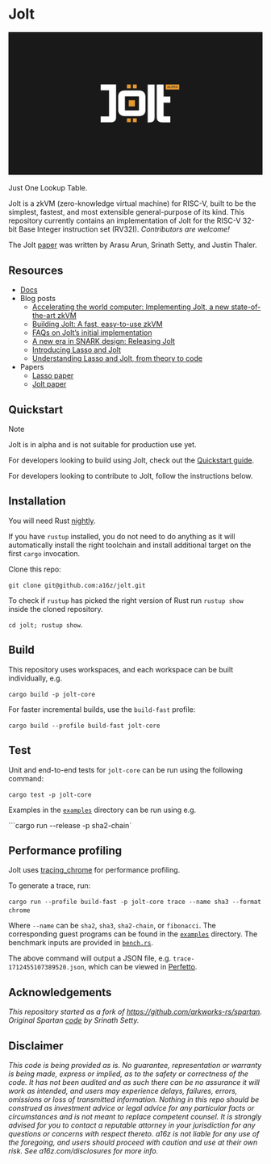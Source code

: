 # Jolt

![imgs/jolt_alpha.png](imgs/jolt_alpha.png)

Just One Lookup Table.

Jolt is a zkVM (zero-knowledge virtual machine) for RISC-V, built to be the simplest, fastest, and most extensible general-purpose of its kind. This repository currently contains an implementation of Jolt for the RISC-V 32-bit Base Integer instruction set (RV32I). _Contributors are welcome!_

The Jolt [paper](https://eprint.iacr.org/2023/1217.pdf) was written by Arasu Arun, Srinath Setty, and Justin Thaler. 

## Resources

- [Docs](https://jolt.a16zcrypto.com/)
- Blog posts
  - [Accelerating the world computer: Implementing Jolt, a new state-of-the-art zkVM](https://a16zcrypto.com/posts/article/accelerating-the-world-computer-implementing-jolt)
  - [Building Jolt: A fast, easy-to-use zkVM](https://a16zcrypto.com/posts/article/building-jolt/)
  - [FAQs on Jolt’s initial implementation](https://a16zcrypto.com/posts/article/faqs-on-jolts-initial-implementation)
  - [A new era in SNARK design: Releasing Jolt](https://a16zcrypto.com/posts/article/a-new-era-in-snark-design-releasing-jolt)
  - [Introducing Lasso and Jolt](https://a16zcrypto.com/posts/article/introducing-lasso-and-jolt/)
  - [Understanding Lasso and Jolt, from theory to code](https://a16zcrypto.com/posts/article/building-on-lasso-and-jolt/)
- Papers
  - [Lasso paper](https://eprint.iacr.org/2023/1216.pdf)
  - [Jolt paper](https://eprint.iacr.org/2023/1217.pdf)

## Quickstart

> [!NOTE]
> Jolt is in alpha and is not suitable for production use yet.

For developers looking to build using Jolt, check out the [Quickstart guide](https://jolt.a16zcrypto.com/usage/quickstart.html).

For developers looking to contribute to Jolt, follow the instructions below.

## Installation

You will need Rust [nightly](./rust-toolchain.toml).

If you have `rustup` installed, you do not need to do anything as it will
automatically install the right toolchain and install additional target on the
first `cargo` invocation.

Clone this repo:

```git clone git@github.com:a16z/jolt.git```

To check if `rustup` has picked the right version of Rust run `rustup show`
inside the cloned repository.

```cd jolt; rustup show```.

## Build

This repository uses workspaces, and each workspace can be built individually, e.g.

```cargo build -p jolt-core```

For faster incremental builds, use the `build-fast` profile:

```cargo build --profile build-fast jolt-core```

## Test

Unit and end-to-end tests for `jolt-core` can be run using the following command:

```cargo test -p jolt-core```

Examples in the [`examples`](./examples/) directory can be run using e.g.

```cargo run --release -p sha2-chain`


## Performance profiling

Jolt uses [tracing_chrome](https://crates.io/crates/tracing-chrome) for performance profiling. 

To generate a trace, run:

```cargo run --profile build-fast -p jolt-core trace --name sha3 --format chrome```

Where `--name` can be `sha2`, `sha3`, `sha2-chain`, or `fibonacci`. The corresponding guest programs can be found in the [`examples`](./examples/) directory. The benchmark inputs are provided in [`bench.rs`](./jolt-core/src/benches/bench.rs).

The above command will output a JSON file, e.g. `trace-1712455107389520.json`, which can be viewed in [Perfetto](https://ui.perfetto.dev/). 

## Acknowledgements

*This repository started as a fork of https://github.com/arkworks-rs/spartan. Original Spartan [code](https://github.com/microsoft/Spartan) by Srinath Setty.*

## Disclaimer

*This code is being provided as is. No guarantee, representation or warranty is being made, express or implied, as to the safety or correctness of the code. It has not been audited and as such there can be no assurance it will work as intended, and users may experience delays, failures, errors, omissions or loss of transmitted information. Nothing in this repo should be construed as investment advice or legal advice for any particular facts or circumstances and is not meant to replace competent counsel. It is strongly advised for you to contact a reputable attorney in your jurisdiction for any questions or concerns with respect thereto. a16z is not liable for any use of the foregoing, and users should proceed with caution and use at their own risk. See a16z.com/disclosures for more info.*
